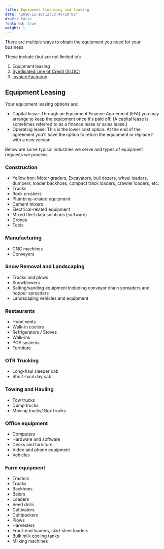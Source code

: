 ```yaml
---
title: Equipment financing and leasing
date: '2018-11-18T12:33:46+10:00'
draft: false
featured: true
weight: 1
---
```

There are multiple ways to obtain the equipment you need for your business. 

These include (but are not limited to):

1. Equipment leasing
2. [Syndicated Line of Credit (SLOC)](/services/sloc)
3. [Invoice Factoring ](/services/invoice-factoring)

## Equipment Leasing

Your equipment leasing options are:

* Capital lease: Through an Equipment Finance Agreement (EFA) you may arrange to keep the equipment once it's paid off. (A capital lease is sometimes referred to as a finance lease or sales lease.)
* Operating lease: This is the lower cost option. At the end of the agreement you'll have the option to return the equipment or replace it with a new version.

Below are some typical industries we serve and types of equipment requests we process.

### Construction

* Yellow iron: Motor graders, Excavators, bull dozers, wheel loaders, dumpers, loader backhoes, compact track loaders, crawler loaders, etc.
* Trucks
* Rock crushers
* Plumbing-related equipment
* Cement mixers
* Electrical-related equipment 
* Mixed fleet data solutions (software)
* Drones
* Tools

### Manufacturing

* CNC machines
* Conveyors

### Snow Removal and Landscaping 

* Trucks and plows
* Snowblowers
* Salting/sanding equipment including conveyor chain spreaders and hopper spreaders
* Landscaping vehicles and equipment

### Restaurants

* Hood vents
* Walk-in coolers
* Refrigerators / Stoves
* Walk-ins
* POS systems
* Furniture

### OTR Trucking

* Long-haul sleeper cab
* Short-haul day cab

### Towing and Hauling

* Tow trucks
* Dump trucks
* Moving trucks/ Box trucks

### Office equipment

* Computers
* Hardware and software
* Desks and furniture
* Video and phone equipment
* Vehicles

### Farm equipment

* Tractors
* Trucks
* Backhoes
* Balers
* Loaders
* Seed drills
* Cultivators
* Cultipackers
* Plows
* Harvesters
* Front-end loaders, skid-steer loaders
* Bulk milk cooling tanks
* Milking machines
